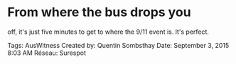 # From where the bus drops you
off, it's just five minutes to get
to where the 9/11 event is. lt's
perfect.

Tags: AusWitness
Created by: Quentin Sombsthay
Date: September 3, 2015 8:03 AM
Réseau: Surespot